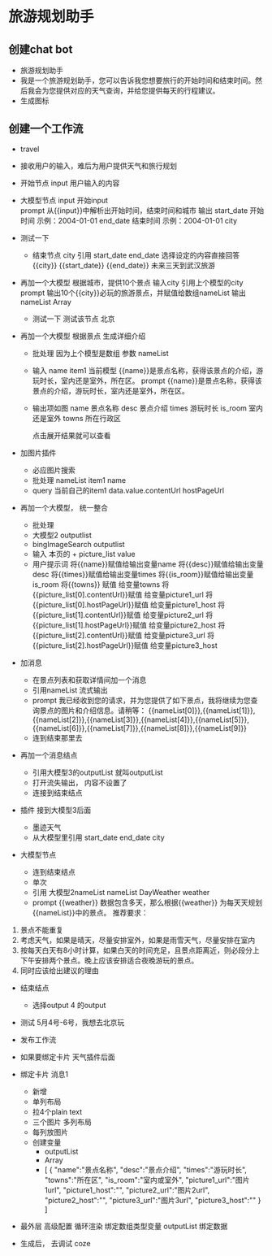 # 旅游规划助手

## 创建chat bot
- 旅游规划助手
- 我是一个旅游规划助手，您可以告诉我您想要旅行的开始时间和结束时间。然后我会为您提供对应的天气查询，并给您提供每天的行程建议。
- 生成图标


## 创建一个工作流

- travel
- 接收用户的输入，难后为用户提供天气和旅行规划
- 开始节点
    input  用户输入的内容
- 大模型节点
    input  开始input  
    prompt 从{{input}}中解析出开始时间，结束时间和城市
    输出  start_date 开始时间 示例：2004-01-01
    end_date  结束时间  示例：2004-01-01
    city

- 测试一下
    - 结束节点
        city  引用
        start_date
        end_date 
    选择设定的内容直接回答
        {{city}} {{start_date}} {{end_date}}
    未来三天到武汉旅游


- 再加一个大模型  根据城市，提供10个景点
    输入city  引用上个模型的city
    prompt 输出10个{{city}}必玩的旅游景点，并赋值给数组nameList
    输出 nameList  Array<string>
    - 测试一下
        测试该节点  北京 

- 再加一个大模型  根据景点  生成详细介绍
    - 批处理  因为上个模型是数组
    参数  nameList
    - 输入
    name  item1  当前模型
    {{name}}是景点名称，获得该景点的介绍，游玩时长，室内还是室外，所在区。
    prompt
    {{name}}是景点名称，获得该景点的介绍，游玩时长，室内还是室外，所在区。
    - 输出项如图
        name   景点名称
        desc   景点介绍
        times  游玩时长
        is_room 室内还是室外
        towns   所在行政区

        点击展开结果就可以查看

- 加图片插件
    - 必应图片搜索
    - 批处理 nameList item1 name
    - query 当前自己的item1 data.value.contentUrl hostPageUrl

- 再加一个大模型， 统一整合
    - 批处理
    - 大模型2 outputlist
    - bingImageSearch outputlist
    - 输入   本页的  +    picture_list  value
    - 用户提示词
    将{{name}}赋值给输出变量name
    将{{desc}}赋值给输出变量desc
    将{{times}}赋值给输出变量times
    将{{is_room}}赋值给输出变量is_room
    将{{towns}} 赋值 给变量towns
    将{{picture_list[0].contentUrl}}赋值 给变量picture1_url
    将{{picture_list[0].hostPageUrl}}赋值 给变量picture1_host
    将{{picture_list[1].contentUrl}}赋值 给变量picture2_url
    将{{picture_list[1].hostPageUrl}}赋值 给变量picture2_host
    将{{picture_list[2].contentUrl}}赋值 给变量picture3_url
    将{{picture_list[2].hostPageUrl}}赋值 给变量picture3_host

- 加消息
    - 在景点列表和获取详情间加一个消息
    - 引用nameList  流式输出
    - prompt 我已经收到您的请求，并为您提供了如下景点，我将继续为您查询景点的图片和介绍信息。请稍等：
    {{nameList[0]}},{{nameList[1]}},{{nameList[2]}},{{nameList[3]}},{{nameList[4]}},{{nameList[5]}},{{nameList[6]}},{{nameList[7]}},{{nameList[8]}},{{nameList[9]}}
    - 连到结束那里去

- 再加一个消息结点
    - 引用大模型3的outputList 就叫outputList
    - 打开流失输出， 内容不设置了
    - 连接到结束结点

- 插件 接到大模型3后面
    - 墨迹天气
    - 从大模型里引用 start_date end_date city

- 大模型节点
    - 连到结束结点 
    - 单次
    - 引用  大模型2nameList nameList
            DayWeather  weather
    - prompt 
        {{weather}} 数据包含多天，那么根据{{weather}} 为每天天规划{{nameList}}中的景点。
推荐要求：
1. 景点不能重复
2. 考虑天气，如果是晴天，尽量安排室外，如果是雨雪天气，尽量安排在室内
3. 按每天白天有8小时计算，如果白天的时间充足，且景点距离近，则必段分上下午安排两个景点。晚上应该安排适合夜晚游玩的景点。
4. 同时应该给出建议的理由

- 结束结点  
    - 选择output 4 的output 

- 测试  5月4号-6号，我想去北京玩
- 发布工作流

- 如果要绑定卡片 天气插件后面


- 绑定卡片  消息1
    - 新增
    - 单列布局
    - 拉4个plain text
    - 三个图片  多列布局 
    - 每列放图片
    - 创建变量
        - outputList
        - Array
        - [
    {
        "name":"景点名称",
        "desc":"景点介绍",
        "times":"游玩时长",
        "towns":"所在区",
        "is_room":"室内或室外",
        "picture1_url":"图片1url",
        "picture1_host":"",
        "picture2_url":"图片2url",
        "picture2_host":"",
        "picture3_url":"图片3url",
        "picture3_host":""
    }
]

- 最外层
    高级配置
    循环渲染
    绑定数组类型变量 outputList
    绑定数据


- 生成后， 去调试 coze





